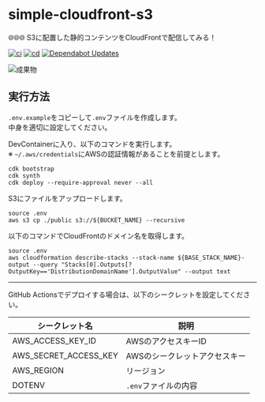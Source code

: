 # simple-cloudfront-s3

🌐🌐🌐 S3に配置した静的コンテンツをCloudFrontで配信してみる！  

[![ci](https://github.com/osawa-koki/simple-cloudfront-s3/actions/workflows/ci.yml/badge.svg)](https://github.com/osawa-koki/simple-cloudfront-s3/actions/workflows/ci.yml)
[![cd](https://github.com/osawa-koki/simple-cloudfront-s3/actions/workflows/cd.yml/badge.svg)](https://github.com/osawa-koki/simple-cloudfront-s3/actions/workflows/cd.yml)
[![Dependabot Updates](https://github.com/osawa-koki/simple-cloudfront-s3/actions/workflows/dependabot/dependabot-updates/badge.svg)](https://github.com/osawa-koki/simple-cloudfront-s3/actions/workflows/dependabot/dependabot-updates)

![成果物](./fruit.gif)  

## 実行方法

`.env.example`をコピーして`.env`ファイルを作成します。  
中身を適切に設定してください。  

DevContainerに入り、以下のコマンドを実行します。  
※ `~/.aws/credentials`にAWSの認証情報があることを前提とします。  

```shell
cdk bootstrap
cdk synth
cdk deploy --require-approval never --all
```

S3にファイルをアップロードします。  

```shell
source .env
aws s3 cp ./public s3://${BUCKET_NAME} --recursive
```

以下のコマンドでCloudFrontのドメイン名を取得します。  

```shell
source .env
aws cloudformation describe-stacks --stack-name ${BASE_STACK_NAME}-output --query "Stacks[0].Outputs[?OutputKey=='DistributionDomainName'].OutputValue" --output text
```

---

GitHub Actionsでデプロイする場合は、以下のシークレットを設定してください。  

| シークレット名 | 説明 |
| --- | --- |
| AWS_ACCESS_KEY_ID | AWSのアクセスキーID |
| AWS_SECRET_ACCESS_KEY | AWSのシークレットアクセスキー |
| AWS_REGION | リージョン |
| DOTENV | `.env`ファイルの内容 |
